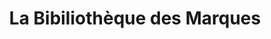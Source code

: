 ---
title: "La Bibiliothèque des Marques"
url: /paris/la-bibiliotheque-des-marques/
shop: vêtements
---